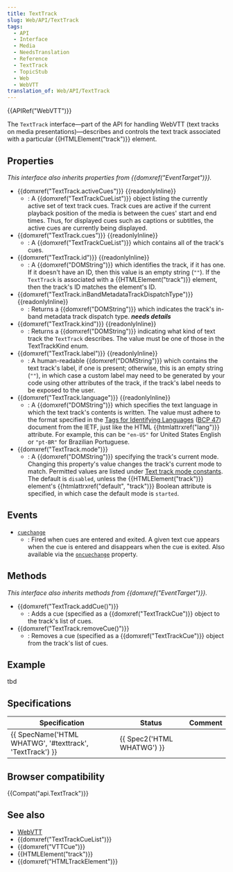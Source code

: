 ```yaml
---
title: TextTrack
slug: Web/API/TextTrack
tags:
  - API
  - Interface
  - Media
  - NeedsTranslation
  - Reference
  - TextTrack
  - TopicStub
  - Web
  - WebVTT
translation_of: Web/API/TextTrack
---
```

{{APIRef("WebVTT")}}

The `TextTrack` interface—part of the API for handling WebVTT (text tracks on media presentations)—describes and controls the text track associated with a particular {{HTMLElement("track")}} element.

## Properties

_This interface also inherits properties from {{domxref("EventTarget")}}._

- {{domxref("TextTrack.activeCues")}} {{readonlyInline}}
  - : A {{domxref("TextTrackCueList")}} object listing the currently active set of text track cues. Track cues are active if the current playback position of the media is between the cues' start and end times. Thus, for displayed cues such as captions or subtitles, the active cues are currently being displayed.
- {{domxref("TextTrack.cues")}} {{readonlyInline}}
  - : A {{domxref("TextTrackCueList")}} which contains all of the track's cues.
- {{domxref("TextTrack.id")}} {{readonlyInline}}
  - : A {{domxref("DOMString")}} which identifies the track, if it has one. If it doesn't have an ID, then this value is an empty string (`""`). If the `TextTrack` is associated with a {{HTMLElement("track")}} element, then the track's ID matches the element's ID.
- {{domxref("TextTrack.inBandMetadataTrackDispatchType")}} {{readonlyInline}}
  - : Returns a {{domxref("DOMString")}} which indicates the track's in-band metadata track dispatch type. _**needs details**_
- {{domxref("TextTrack.kind")}} {{readonlyInline}}
  - : Returns a {{domxref("DOMString")}} indicating what kind of text track the `TextTrack` describes. The value must be one of those in the TextTrackKind enum.
- {{domxref("TextTrack.label")}} {{readonlyInline}}
  - : A human-readable {{domxref("DOMString")}} which contains the text track's label, if one is present; otherwise, this is an empty string (`""`), in which case a custom label may need to be generated by your code using other attributes of the track, if the track's label needs to be exposed to the user.
- {{domxref("TextTrack.language")}} {{readonlyInline}}
  - : A {{domxref("DOMString")}} which specifies the text language in which the text track's contents is written. The value must adhere to the format specified in the [Tags for Identifying Languages](https://tools.ietf.org/html/bcp47) ([BCP 47](https://tools.ietf.org/html/bcp47)) document from the IETF, just like the HTML {{htmlattrxref("lang")}} attribute. For example, this can be `"en-US"` for United States English or `"pt-BR"` for Brazilian Portuguese.
- {{domxref("TextTrack.mode")}}
  - : A {{domxref("DOMString")}} specifying the track's current mode. Changing this property's value changes the track's current mode to match. Permitted values are listed under [Text track mode constants](/es/docs/Web/API/TextTrack/mode#Text_track_mode_constants). The default is `disabled`, unless the {{HTMLElement("track")}} element's {{htmlattrxref("default", "track")}} Boolean attribute is specified, in which case the default mode is `started`.

## Events

- [`cuechange`](/en-US/docs/Web/API/TextTrack/cuechange_event)
  - : Fired when cues are entered and exited. A given text cue appears when the cue is entered and disappears when the cue is exited.
    Also available via the [`oncuechange`](/en-US/docs/Web/API/GlobalEventHandlers/oncuechange) property.

## Methods

_This interface also inherits methods from {{domxref("EventTarget")}}._

- {{domxref("TextTrack.addCue()")}}
  - : Adds a cue (specified as a {{domxref("TextTrackCue")}} object to the track's list of cues.
- {{domxref("TextTrack.removeCue()")}}
  - : Removes a cue (specified as a {{domxref("TextTrackCue")}} object from the track's list of cues.

<!---->

## Example

tbd

## Specifications

| Specification                                                                | Status                               | Comment |
| ---------------------------------------------------------------------------- | ------------------------------------ | ------- |
| {{ SpecName('HTML WHATWG', '#texttrack', 'TextTrack') }} | {{ Spec2('HTML WHATWG') }} |         |

## Browser compatibility

{{Compat("api.TextTrack")}}

## See also

- [WebVTT](/es/docs/Web/API/WebVTT_API)
- {{domxref("TextTrackCueList")}}
- {{domxref("VTTCue")}}
- {{HTMLElement("track")}}
- {{domxref("HTMLTrackElement")}}
